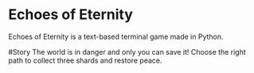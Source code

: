 # Echoes of Eternity
Echoes of Eternity is a text-based terminal game made in Python.

#Story
The world is in danger and only you can save it!
Choose the right path to collect three shards and restore peace.
